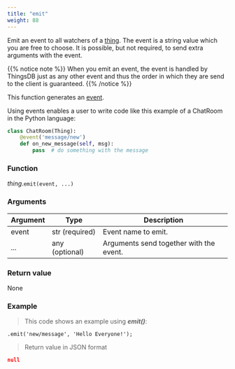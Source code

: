 ```yaml
---
title: "emit"
weight: 88
---
```


Emit an event to all watchers of a [thing](..).
The event is a string value which you are free to choose. It is possible, but not required, to send extra arguments with the event.

{{% notice note %}}
When you emit an event, the event is handled by ThingsDB just as any other event and thus the order in which they are send
to the client is guaranteed.
{{% /notice %}}

This function generates an [event](../../../overview/events).


Using events enables a user to write code like this example of a ChatRoom in the Python language:

```python
class ChatRoom(Thing):
    @event('message/new')
    def on_new_message(self, msg):
        pass  # do something with the message
```

### Function

*thing*.`emit(event, ...)`

### Arguments

Argument | Type | Description
-------- | ---- | -----------
event | str (required) | Event name to emit.
... | any (optional) | Arguments send together with the event.


### Return value

None

### Example

> This code shows an example using ***emit()***:

```thingsdb,json_response
.emit('new/message', 'Hello Everyone!');
```

> Return value in JSON format

```json
null
```
